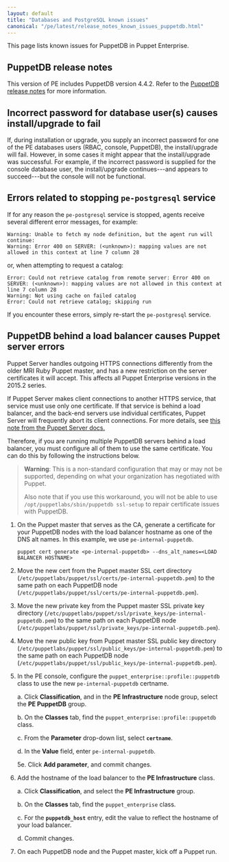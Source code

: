 ```yaml
---
layout: default
title: "Databases and PostgreSQL known issues"
canonical: "/pe/latest/release_notes_known_issues_puppetdb.html"
---
```


This page lists known issues for PuppetDB in Puppet Enterprise.


## PuppetDB release notes

This version of PE includes PuppetDB version 4.4.2. Refer to the [PuppetDB release notes]({{puppetdb}}/release_notes.html) for more information.

## Incorrect password for database user(s) causes install/upgrade to fail

If, during installation or upgrade, you supply an incorrect password for one of the PE databases users (RBAC, console, PuppetDB), the install/upgrade will fail. However, in some cases it might appear that the install/upgrade was successful. For example, if the incorrect password is supplied for the console database user, the install/upgrade continues---and appears to succeed---but the console will not be functional.

## Errors related to stopping `pe-postgresql` service

If for any reason the `pe-postgresql` service is stopped, agents receive several different error messages, for example:

    Warning: Unable to fetch my node definition, but the agent run will continue:
    Warning: Error 400 on SERVER: (<unknown>): mapping values are not allowed in this context at line 7 column 28

or, when attempting to request a catalog:

    Error: Could not retrieve catalog from remote server: Error 400 on SERVER: (<unknown>): mapping values are not allowed in this context at line 7 column 28
    Warning: Not using cache on failed catalog
    Error: Could not retrieve catalog; skipping run

If you encounter these errors, simply re-start the `pe-postgresql` service.

## PuppetDB behind a load balancer causes Puppet server errors

Puppet Server handles outgoing HTTPS connections differently from the older MRI Ruby Puppet master, and has a new restriction on the server certificates it will accept. This affects all Puppet Enterprise versions in the 2015.2 series.

If Puppet Server makes client connections to another HTTPS service, that service must use only one certificate. If that service is behind a load balancer, and the back-end servers use individual certificates, Puppet Server will frequently abort its client connections. For more details, see [this note from the Puppet Server docs.]({{puppetserver}}/ssl_server_certificate_change_and_virtual_ips.html)

Therefore, if you are running multiple PuppetDB servers behind a load balancer, you must configure all of them to use the same certificate. You can do this by following the instructions below.

> **Warning**: This is a non-standard configuration that may or may not be supported, depending on what your organization has negotiated with Puppet.
>
> Also note that if you use this workaround, you will not be able to use `/opt/puppetlabs/sbin/puppetdb ssl-setup` to repair certificate issues with PuppetDB.

1. On the Puppet master that serves as the CA, generate a certificate for your PuppetDB nodes with the load balancer hostname as one of the DNS alt names. In this example, we use `pe-internal-puppetdb`.

   `puppet cert generate <pe-internal-puppetdb> --dns_alt_names=<LOAD BALANCER HOSTNAME>`

2. Move the new cert from the Puppet master SSL cert directory (`/etc/puppetlabs/puppet/ssl/certs/pe-internal-puppetdb.pem`) to the same path on each PuppetDB node (`/etc/puppetlabs/puppet/ssl/certs/pe-internal-puppetdb.pem`).
3. Move the new private key from the Puppet master SSL private key directory (`/etc/puppetlabs/puppet/ssl/private_keys/pe-internal-puppetdb.pem`) to the same path on each PuppetDB node (`/etc/puppetlabs/puppet/ssl/private_keys/pe-internal-puppetdb.pem`).
4. Move the new public key from Puppet master SSL public key directory (`/etc/puppetlabs/puppet/ssl/public_keys/pe-internal-puppetdb.pem`) to the same path on each PuppetDB node (`/etc/puppetlabs/puppet/ssl/public_keys/pe-internal-puppetdb.pem`).
5. In the PE console, configure the `puppet_enterprise::profile::puppetdb` class to use the new `pe-internal-puppetdb` certname.

   a. Click **Classification**, and in the **PE Infrastructure** node group, select the **PE PuppetDB** group.

   b. On the **Classes** tab, find the `puppet_enterprise::profile::puppetdb` class.

   c. From the **Parameter** drop-down list, select **`certname`**.

   d. In the **Value** field, enter `pe-internal-puppetdb`.

   5e. Click **Add parameter**, and commit changes.

6. Add the hostname of the load balancer to the **PE Infrastructure** class.

   a. Click **Classification**, and select the **PE Infrastructure** group.

   b. On the **Classes** tab, find the `puppet_enterprise` class.

   c. For the **`puppetdb_host`** entry, edit the value to reflect the hostname of your load balancer.

   d. Commit changes.

7. On each PuppetDB node and the Puppet master, kick off a Puppet run.
